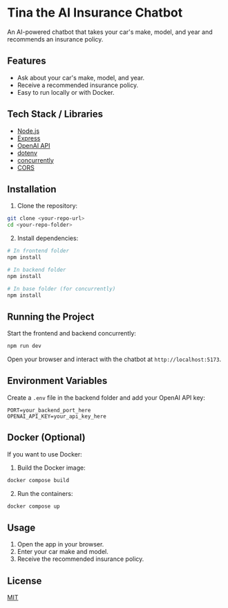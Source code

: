 # Tina the AI Insurance Chatbot

An AI-powered chatbot that takes your car's make, model, and year and recommends an insurance policy.

## Features

- Ask about your car's make, model, and year.
- Receive a recommended insurance policy.
- Easy to run locally or with Docker.

## Tech Stack / Libraries

- [Node.js](https://nodejs.org/)
- [Express](https://expressjs.com/)
- [OpenAI API](https://openai.com/)
- [dotenv](https://www.npmjs.com/package/dotenv)
- [concurrently](https://www.npmjs.com/package/concurrently)
- [CORS](https://www.npmjs.com/package/cors)

## Installation

1. Clone the repository:

```bash
git clone <your-repo-url>
cd <your-repo-folder>
```

2. Install dependencies:

```bash
# In frontend folder
npm install

# In backend folder
npm install

# In base folder (for concurrently)
npm install
```

## Running the Project

Start the frontend and backend concurrently:

```bash
npm run dev
```

Open your browser and interact with the chatbot at `http://localhost:5173`.

## Environment Variables

Create a `.env` file in the backend folder and add your OpenAI API key:

```env
PORT=your_backend_port_here
OPENAI_API_KEY=your_api_key_here
```

## Docker (Optional)

If you want to use Docker:

1. Build the Docker image:

```bash
docker compose build
```

2. Run the containers:

```bash
docker compose up
```

## Usage

1. Open the app in your browser.
2. Enter your car make and model.
3. Receive the recommended insurance policy.

## License

[MIT](LICENSE)
